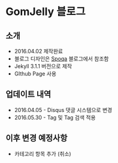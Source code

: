 # GomJelly 블로그

## 소개
- 2016.04.02 제작완료
- 블로그 디자인은 [Spoqa](http://spoqa.github.io) 블로그에서 참조함
- Jekyll 3.1.1 버전으로 제작
- GIthub Page 사용

## 업데이트 내역
- 2016.04.05 - Disqus 댓글 시스템으로 변경
- 2016.05.30 - Tag 및 Tag 검색 적용

## 이후 변경 예정사항
- 카테고리 항목 추가 (취소)
